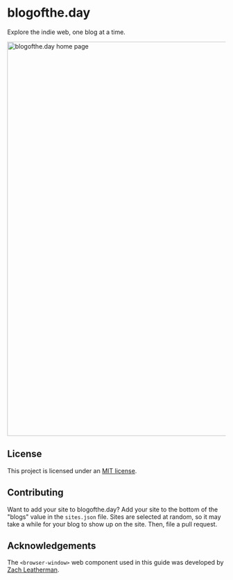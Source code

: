 # blogofthe.day

Explore the indie web, one blog at a time.

<img width="909" alt="blogofthe.day home page" src="https://github.com/artlung/blogofthe.day/assets/37276661/fcc3487c-71bb-4109-b968-ffdc42781e23">

## License

This project is licensed under an [MIT license](LICENSE).

## Contributing

Want to add your site to blogofthe.day? Add your site to the bottom of the "blogs" value in the `sites.json` file. Sites are selected at random, so it may take a while for your blog to show up on the site. Then, file a pull request.

## Acknowledgements

The `<browser-window>` web component used in this guide was developed by [Zach Leatherman](https://www.zachleat.com/web/browser-window/).
